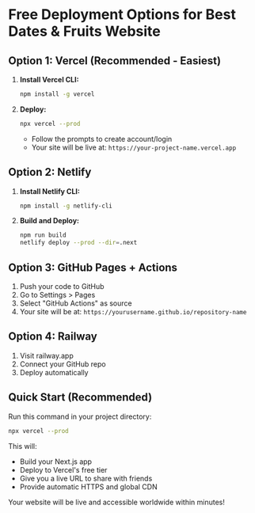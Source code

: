 # Free Deployment Options for Best Dates & Fruits Website

## Option 1: Vercel (Recommended - Easiest)

1. **Install Vercel CLI:**
   ```bash
   npm install -g vercel
   ```

2. **Deploy:**
   ```bash
   npx vercel --prod
   ```
   - Follow the prompts to create account/login
   - Your site will be live at: `https://your-project-name.vercel.app`

## Option 2: Netlify

1. **Install Netlify CLI:**
   ```bash
   npm install -g netlify-cli
   ```

2. **Build and Deploy:**
   ```bash
   npm run build
   netlify deploy --prod --dir=.next
   ```

## Option 3: GitHub Pages + Actions

1. Push your code to GitHub
2. Go to Settings > Pages
3. Select "GitHub Actions" as source
4. Your site will be at: `https://yourusername.github.io/repository-name`

## Option 4: Railway

1. Visit railway.app
2. Connect your GitHub repo
3. Deploy automatically

## Quick Start (Recommended)

Run this command in your project directory:
```bash
npx vercel --prod
```

This will:
- Build your Next.js app
- Deploy to Vercel's free tier
- Give you a live URL to share with friends
- Provide automatic HTTPS and global CDN

Your website will be live and accessible worldwide within minutes!
